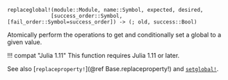 ```
replaceglobal!(module::Module, name::Symbol, expected, desired,
              [success_order::Symbol, [fail_order::Symbol=success_order]) -> (; old, success::Bool)
```

Atomically perform the operations to get and conditionally set a global to a given value.

!!! compat "Julia 1.11"
    This function requires Julia 1.11 or later.


See also [`replaceproperty!`](@ref Base.replaceproperty!) and [`setglobal!`](@ref).
